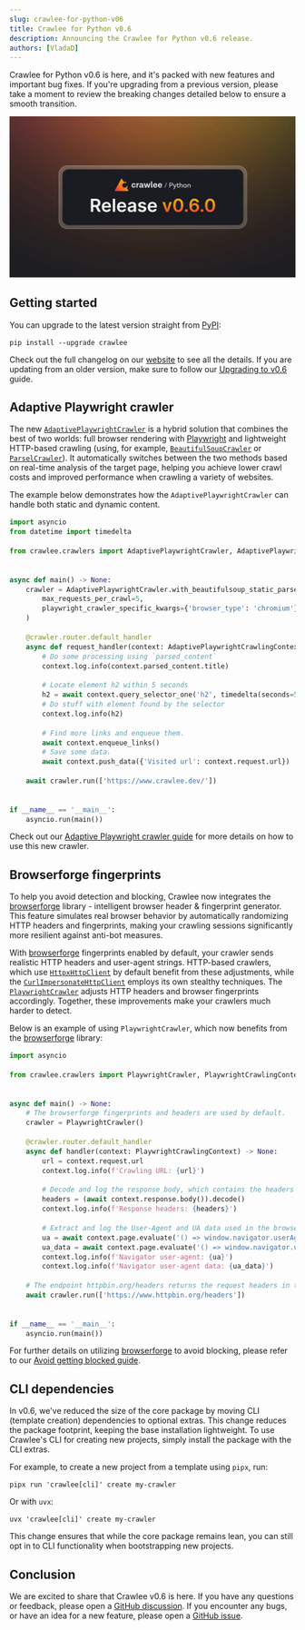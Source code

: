 ```yaml
---
slug: crawlee-for-python-v06
title: Crawlee for Python v0.6
description: Announcing the Crawlee for Python v0.6 release.
authors: [VladaD]
---
```


Crawlee for Python v0.6 is here, and it's packed with new features and important bug fixes. If you're upgrading from a previous version, please take a moment to review the breaking changes detailed below to ensure a smooth transition.

![Crawlee for Python v0.6.0](./img/crawlee_v060.webp)

<!-- truncate -->

## Getting started

You can upgrade to the latest version straight from [PyPI](https://www.pypi.org/project/crawlee/):

```shell
pip install --upgrade crawlee
```

Check out the full changelog on our [website](https://www.crawlee.dev/python/docs/changelog#060-2025-03-03) to see all the details. If you are updating from an older version, make sure to follow our [Upgrading to v0.6](https://www.crawlee.dev/python/docs/upgrading/upgrading-to-v0x#upgrading-to-v06) guide.

## Adaptive Playwright crawler

The new [`AdaptivePlaywrightCrawler`](https://www.crawlee.dev/python/api/class/AdaptivePlaywrightCrawler) is a hybrid solution that combines the best of two worlds: full browser rendering with [Playwright](https://www.playwright.dev/) and lightweight HTTP-based crawling (using, for example, [`BeautifulSoupCrawler`](https://www.crawlee.dev/python/api/class/BeautifulSoupCrawler) or [`ParselCrawler`](https://www.crawlee.dev/python/api/class/ParselCrawler)). It automatically switches between the two methods based on real-time analysis of the target page, helping you achieve lower crawl costs and improved performance when crawling a variety of websites.

The example below demonstrates how the `AdaptivePlaywrightCrawler` can handle both static and dynamic content.

```python
import asyncio
from datetime import timedelta

from crawlee.crawlers import AdaptivePlaywrightCrawler, AdaptivePlaywrightCrawlingContext


async def main() -> None:
    crawler = AdaptivePlaywrightCrawler.with_beautifulsoup_static_parser(
        max_requests_per_crawl=5,
        playwright_crawler_specific_kwargs={'browser_type': 'chromium'},
    )

    @crawler.router.default_handler
    async def request_handler(context: AdaptivePlaywrightCrawlingContext) -> None:
        # Do some processing using `parsed_content`
        context.log.info(context.parsed_content.title)

        # Locate element h2 within 5 seconds
        h2 = await context.query_selector_one('h2', timedelta(seconds=5))
        # Do stuff with element found by the selector
        context.log.info(h2)

        # Find more links and enqueue them.
        await context.enqueue_links()
        # Save some data.
        await context.push_data({'Visited url': context.request.url})

    await crawler.run(['https://www.crawlee.dev/'])


if __name__ == '__main__':
    asyncio.run(main())
```

Check out our [Adaptive Playwright crawler guide](https://www.crawlee.dev/python/docs/guides/adaptive-playwright-crawler) for more details on how to use this new crawler.

## Browserforge fingerprints

To help you avoid detection and blocking, Crawlee now integrates the [browserforge](https://www.github.com/daijro/browserforge) library - intelligent browser header & fingerprint generator. This feature simulates real browser behavior by automatically randomizing HTTP headers and fingerprints, making your crawling sessions significantly more resilient against anti-bot measures.

With [browserforge](https://www.github.com/daijro/browserforge) fingerprints enabled by default, your crawler sends realistic HTTP headers and user-agent strings. HTTP-based crawlers, which use [`HttpxHttpClient`](https://www.crawlee.dev/python/api/class/HttpxHttpClient) by default benefit from these adjustments, while the [`CurlImpersonateHttpClient`](https://www.crawlee.dev/python/api/class/CurlImpersonateHttpClient) employs its own stealthy techniques. The [`PlaywrightCrawler`](https://www.crawlee.dev/python/docs/guides/playwright-crawler) adjusts HTTP headers and browser fingerprints accordingly. Together, these improvements make your crawlers much harder to detect.

Below is an example of using `PlaywrightCrawler`, which now benefits from the [browserforge](https://www.github.com/daijro/browserforge) library:

```python
import asyncio

from crawlee.crawlers import PlaywrightCrawler, PlaywrightCrawlingContext


async def main() -> None:
    # The browserforge fingerprints and headers are used by default.
    crawler = PlaywrightCrawler()

    @crawler.router.default_handler
    async def handler(context: PlaywrightCrawlingContext) -> None:
        url = context.request.url
        context.log.info(f'Crawling URL: {url}')

        # Decode and log the response body, which contains the headers we sent.
        headers = (await context.response.body()).decode()
        context.log.info(f'Response headers: {headers}')

        # Extract and log the User-Agent and UA data used in the browser context.
        ua = await context.page.evaluate('() => window.navigator.userAgent')
        ua_data = await context.page.evaluate('() => window.navigator.userAgentData')
        context.log.info(f'Navigator user-agent: {ua}')
        context.log.info(f'Navigator user-agent data: {ua_data}')

    # The endpoint httpbin.org/headers returns the request headers in the response body.
    await crawler.run(['https://www.httpbin.org/headers'])


if __name__ == '__main__':
    asyncio.run(main())
```

For further details on utilizing [browserforge](https://www.github.com/daijro/browserforge) to avoid blocking, please refer to our [Avoid getting blocked guide](https://www.crawlee.dev/python/docs/guides/avoid-blocking).

## CLI dependencies

In v0.6, we've reduced the size of the core package by moving CLI (template creation) dependencies to optional extras. This change reduces the package footprint, keeping the base installation lightweight. To use Crawlee's CLI for creating new projects, simply install the package with the CLI extras.

For example, to create a new project from a template using `pipx`, run:

```shell
pipx run 'crawlee[cli]' create my-crawler
```

Or with `uvx`:

```shell
uvx 'crawlee[cli]' create my-crawler
```

This change ensures that while the core package remains lean, you can still opt in to CLI functionality when bootstrapping new projects.

## Conclusion

We are excited to share that Crawlee v0.6 is here. If you have any questions or feedback, please open a [GitHub discussion](https://www.github.com/apify/crawlee-python/discussions). If you encounter any bugs, or have an idea for a new feature, please open a [GitHub issue](https://www.github.com/apify/crawlee-python/issues).

